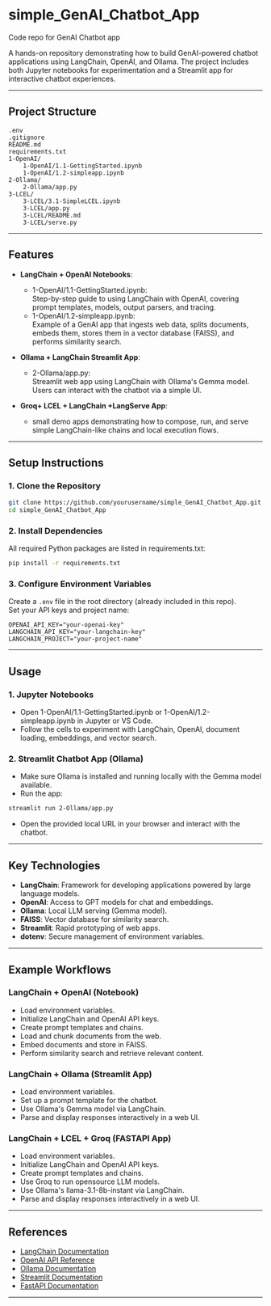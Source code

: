 # simple_GenAI_Chatbot_App
Code repo for GenAI Chatbot app

A hands-on repository demonstrating how to build GenAI-powered chatbot applications using LangChain, OpenAI, and Ollama. The project includes both Jupyter notebooks for experimentation and a Streamlit app for interactive chatbot experiences.

---

## Project Structure

```
.env
.gitignore
README.md
requirements.txt
1-OpenAI/
    1-OpenAI/1.1-GettingStarted.ipynb
    1-OpenAI/1.2-simpleapp.ipynb
2-Ollama/
    2-Ollama/app.py
3-LCEL/
    3-LCEL/3.1-SimpleLCEL.ipynb
    3-LCEL/app.py
    3-LCEL/README.md
    3-LCEL/serve.py   
```

---

## Features

- **LangChain + OpenAI Notebooks**:  
  - 1-OpenAI/1.1-GettingStarted.ipynb:  
    Step-by-step guide to using LangChain with OpenAI, covering prompt templates, models, output parsers, and tracing.
  - 1-OpenAI/1.2-simpleapp.ipynb:  
    Example of a GenAI app that ingests web data, splits documents, embeds them, stores them in a vector database (FAISS), and performs similarity search.

- **Ollama + LangChain Streamlit App**:  
  - 2-Ollama/app.py:  
    Streamlit web app using LangChain with Ollama's Gemma model. Users can interact with the chatbot via a simple UI.

- **Groq+ LCEL + LangChain +LangServe App**:
  - small demo apps demonstrating how to compose, run, and serve simple LangChain-like chains and local execution flows.
---

## Setup Instructions

### 1. Clone the Repository

```sh
git clone https://github.com/yourusername/simple_GenAI_Chatbot_App.git
cd simple_GenAI_Chatbot_App
```

### 2. Install Dependencies

All required Python packages are listed in requirements.txt:

```sh
pip install -r requirements.txt
```

### 3. Configure Environment Variables

Create a `.env` file in the root directory (already included in this repo).  
Set your API keys and project name:

```
OPENAI_API_KEY="your-openai-key"
LANGCHAIN_API_KEY="your-langchain-key"
LANGCHAIN_PROJECT="your-project-name"
```

---

## Usage

### 1. Jupyter Notebooks

- Open 1-OpenAI/1.1-GettingStarted.ipynb or 1-OpenAI/1.2-simpleapp.ipynb in Jupyter or VS Code.
- Follow the cells to experiment with LangChain, OpenAI, document loading, embeddings, and vector search.

### 2. Streamlit Chatbot App (Ollama)

- Make sure Ollama is installed and running locally with the Gemma model available.
- Run the app:

```sh
streamlit run 2-Ollama/app.py
```

- Open the provided local URL in your browser and interact with the chatbot.

---

## Key Technologies

- **LangChain**: Framework for developing applications powered by large language models.
- **OpenAI**: Access to GPT models for chat and embeddings.
- **Ollama**: Local LLM serving (Gemma model).
- **FAISS**: Vector database for similarity search.
- **Streamlit**: Rapid prototyping of web apps.
- **dotenv**: Secure management of environment variables.

---

## Example Workflows

### LangChain + OpenAI (Notebook)

- Load environment variables.
- Initialize LangChain and OpenAI API keys.
- Create prompt templates and chains.
- Load and chunk documents from the web.
- Embed documents and store in FAISS.
- Perform similarity search and retrieve relevant content.

### LangChain + Ollama (Streamlit App)

- Load environment variables.
- Set up a prompt template for the chatbot.
- Use Ollama's Gemma model via LangChain.
- Parse and display responses interactively in a web UI.

### LangChain + LCEL + Groq (FASTAPI App)

- Load environment variables.
- Initialize LangChain and OpenAI API keys.
- Create prompt templates and chains.
- Use Groq to run opensource LLM models.
- Use Ollama's llama-3.1-8b-instant via LangChain.
- Parse and display responses interactively in a web UI.

---

## References

- [LangChain Documentation](https://docs.langchain.com/)
- [OpenAI API Reference](https://platform.openai.com/docs/)
- [Ollama Documentation](https://ollama.com/)
- [Streamlit Documentation](https://docs.streamlit.io/)
- [FastAPI Documentation](https://fastapi.tiangolo.com/tutorial/)

---

